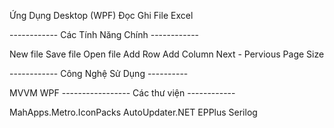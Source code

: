 Ứng Dụng Desktop (WPF) Đọc Ghi File Excel 

------------ Các Tính Năng Chính ------------

New file 
Save file 
Open file 
Add Row
Add Column
Next - Pervious 
Page Size

------------ Công Nghệ Sử Dụng ----------

MVVM
WPF
----------------- Các thư viện ------------ 

MahApps.Metro.IconPacks
AutoUpdater.NET
EPPlus
Serilog
